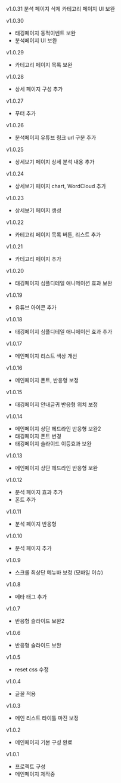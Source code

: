 v1.0.31
분석 페이지 삭제
카테고리 페이지 UI 보완

v1.0.30
- 태깅페이지 동적이벤트 보완
- 분석페이지 UI 보완

v1.0.29
- 카테고리 페이지 목록 보완

v1.0.28
- 상세 페이지 구성 추가

v1.0.27
- 푸터 추가

v1.0.26
- 분석페이지 유튜브 링크 url 구분 추가

v1.0.25
- 상세보기 페이지 상세 분석 내용 추가

v1.0.24
- 상세보기 페이지 chart, WordCloud 추가

v1.0.23
- 상세보기 페이지 생성

v1.0.22
- 카테고리 페이지 목록 버튼, 리스트 추가

v1.0.21
- 카테고리 페이지 추가

v1.0.20
- 태깅페이지 심플디테일 애니메이션 효과 보완

v1.0.19
- 유튜브 아이콘 추가

v1.0.18
- 태깅페이지 심플디테일 애니메이션 효과 추가

v1.0.17
- 메인페이지 리스트 색상 개선

v1.0.16
- 메인페이지 폰트, 반응형 보정

v1.0.15
- 태깅페이지 안내글귀 반응형 위치 보정

v1.0.14
- 메인페이지 상단 헤드라인 반응형 보완2
- 태깅페이지 폰트 변경
- 태깅페이지 슬라이드 이등효과 보완

v1.0.13
- 메인페이지 상단 헤드라인 반응형 보완

v1.0.12
- 분석 페이지 효과 추가
- 폰트 추가

v1.0.11
- 분석 페이지 반응형

v1.0.10
- 분석 페이지 추가

v1.0.9
- 스크롤 최상단 메뉴바 보정 (모바일 이슈)

v1.0.8
- 메타 태그 추가

v1.0.7
- 반응형 슬라이드 보완2

v1.0.6
- 반응형 슬라이드 보완

v1.0.5
- reset css 수정

v1.0.4
- 글꼴 적용

v1.0.3
- 메인 리스트 타이틀 마진 보정

v1.0.2
- 메인페이지 기본 구성 완료

v1.0.1
- 프로젝트 구성
- 메인페이지 제작중